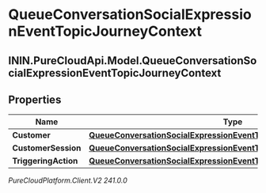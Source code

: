 # QueueConversationSocialExpressionEventTopicJourneyContext

## ININ.PureCloudApi.Model.QueueConversationSocialExpressionEventTopicJourneyContext

## Properties

|Name | Type | Description | Notes|
|------------ | ------------- | ------------- | -------------|
| **Customer** | [**QueueConversationSocialExpressionEventTopicJourneyCustomer**](QueueConversationSocialExpressionEventTopicJourneyCustomer) |  | [optional] |
| **CustomerSession** | [**QueueConversationSocialExpressionEventTopicJourneyCustomerSession**](QueueConversationSocialExpressionEventTopicJourneyCustomerSession) |  | [optional] |
| **TriggeringAction** | [**QueueConversationSocialExpressionEventTopicJourneyAction**](QueueConversationSocialExpressionEventTopicJourneyAction) |  | [optional] |



_PureCloudPlatform.Client.V2 241.0.0_
